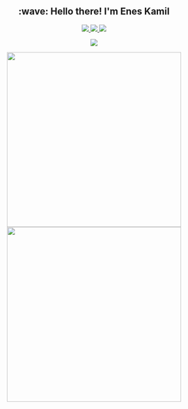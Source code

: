 <h2 align="center"> :wave: Hello there! I'm Enes Kamil</h2>

<p align="center">
  <a href="mailto:eneskamilyilmaz@gmail.com">
    <img src="https://img.shields.io/badge/Gmail-D14836?style=for-the-badge&logo=gmail&logoColor=white" />
  </a>
  
  <a href="https://twitter.com/eneskydev">
    <img src="https://img.shields.io/badge/Twitter-%231DA1F2.svg?style=for-the-badge&logo=Twitter&logoColor=white" />
  </a>
    
  <a href="https://linkedin.com/in/enesky">
    <img src="https://img.shields.io/badge/linkedin-%230077B5.svg?style=for-the-badge&logo=linkedin&logoColor=white" />
  </a>
</p>

<p align="center">
    <img src="https://github-readme-stats.vercel.app/api?username=enesky&show_icons=true&theme=gotham&hide_border=true">
</p>

<p align="center">
  <a>
    <img src="https://github-readme-streak-stats.herokuapp.com/?user=enesky&theme=gotham&hide_border=true" width="400px"/>
    <img src="https://github-readme-streak-stats.herokuapp.com?user=enesky&theme=gotham&hide_border=true&&hide_total_contributions=true&date_format=j%2Fn%5B%2FY%5D&mode=weekly" width="400px">
  </a>
</p>
